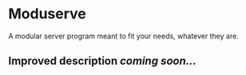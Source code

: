 # Moduserve
 A modular server program meant to fit your needs, whatever they are.

## Improved description *coming soon...*
